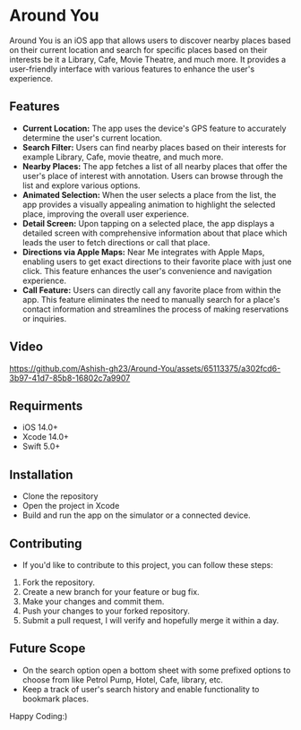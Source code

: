 # Around You
Around You is an iOS app that allows users to discover nearby places based on their current location and search for specific places based on their interests be it a Library, Cafe, Movie Theatre, and much more. It provides a user-friendly interface with various features to enhance the user's experience.

## Features
- **Current Location:** The app uses the device's GPS feature to accurately determine the user's current location.
- **Search Filter:** Users can find nearby places based on their interests for example Library, Cafe, movie theatre, and much more.
- **Nearby Places:** The app fetches a list of all nearby places that offer the user's place of interest with annotation. Users can browse through the list and explore various options.
- **Animated Selection:** When the user selects a place from the list, the app provides a visually appealing animation to highlight the selected place, improving the overall user experience.
- **Detail Screen:** Upon tapping on a selected place, the app displays a detailed screen with comprehensive information about that place which leads the user to fetch directions or call that place.
- **Directions via Apple Maps:** Near Me integrates with Apple Maps, enabling users to get exact directions to their favorite place with just one click. This feature enhances the user's convenience and navigation experience.
- **Call Feature:** Users can directly call any favorite place from within the app. This feature eliminates the need to manually search for a place's contact information and streamlines the process of making reservations or inquiries.

## Video
https://github.com/Ashish-gh23/Around-You/assets/65113375/a302fcd6-3b97-41d7-85b8-16802c7a9907

## Requirments
- iOS 14.0+
- Xcode 14.0+
- Swift 5.0+

## Installation
- Clone the repository
- Open the project in Xcode
- Build and run the app on the simulator or a connected device.

## Contributing
- If you'd like to contribute to this project, you can follow these steps:
1. Fork the repository.
2. Create a new branch for your feature or bug fix.
3. Make your changes and commit them.
4. Push your changes to your forked repository.
5. Submit a pull request, I will verify and hopefully merge it within a day.

## Future Scope
- On the search option open a bottom sheet with some prefixed options to choose from like Petrol Pump, Hotel, Cafe, library, etc.
- Keep a track of user's search history and enable functionality to bookmark places.

Happy Coding:)

   
